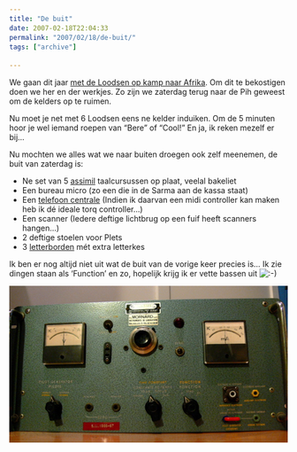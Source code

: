 ```yaml
---
title: "De buit"
date: 2007-02-18T22:04:33
permalink: "2007/02/18/de-buit/"
tags: ["archive"]

---
```

We gaan dit jaar [met de Loodsen op kamp naar Afrika](http://zeescoutsjanbart.be/rafiki/ "http://zeescoutsjanbart.be/rafiki/"). Om dit te bekostigen doen we her en der werkjes. Zo zijn we zaterdag terug naar de Pih geweest om de kelders op te ruimen.

Nu moet je net met 6 Loodsen eens ne kelder induiken. Om de 5 minuten hoor je wel iemand roepen van “Bere” of “Cool!” En ja, ik reken mezelf er bij…

Nu mochten we alles wat we naar buiten droegen ook zelf meenemen, de buit van zaterdag is:

* Ne set van 5 [assimil](http://www.assimil.com/ "http://www.assimil.com/") taalcursussen op plaat, veelal bakeliet
* Een bureau micro (zo een die in de Sarma aan de kassa staat)
* Een [telefoon centrale](http://www.ooh-ya.de/Fotos/Siemens-S30807-S5431-X-9-CP.gif "http://www.ooh-ya.de/Fotos/Siemens-S30807-S5431-X-9-CP.gif") (Indien ik daarvan een midi controller kan maken heb ik dé ideale torq controller…)
* Een scanner (Iedere deftige lichtbrug op een fuif heeft scanners hangen…)
* 2 deftige stoelen voor Plets
* 3 [letterborden](http://static.manutangroup.com/OIN/picts/zo/9/zo_98634_1.jpg "http://static.manutangroup.com/OIN/picts/zo/9/zo_98634_1.jpg") mét extra letterkes

Ik ben er nog altijd niet uit wat de buit van de vorige keer precies is… Ik zie dingen staan als ‘Function’ en zo, hopelijk krijg ik er vette bassen uit ![:-)](http://www.donebysimon.be/blog/wp-includes/images/smilies/icon_smile.gif)

![wtf](/images/blog/2007/02/wtf.jpg)
